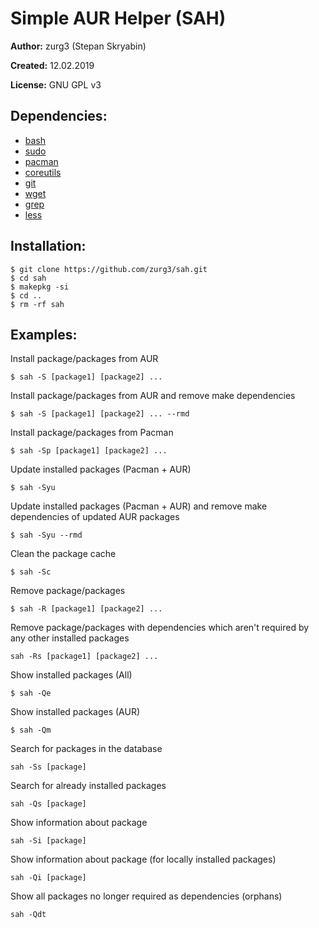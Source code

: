 # Simple AUR Helper (SAH)

**Author:** zurg3 (Stepan Skryabin)

**Created:** 12.02.2019

**License:** GNU GPL v3

## Dependencies:
- [bash](https://www.archlinux.org/packages/core/x86_64/bash/)
- [sudo](https://www.archlinux.org/packages/core/x86_64/sudo/)
- [pacman](https://www.archlinux.org/packages/core/x86_64/pacman/)
- [coreutils](https://www.archlinux.org/packages/core/x86_64/coreutils/)
- [git](https://www.archlinux.org/packages/extra/x86_64/git/)
- [wget](https://www.archlinux.org/packages/extra/x86_64/wget/)
- [grep](https://www.archlinux.org/packages/core/x86_64/grep/)
- [less](https://www.archlinux.org/packages/core/x86_64/less/)

## Installation:
```
$ git clone https://github.com/zurg3/sah.git
$ cd sah
$ makepkg -si
$ cd ..
$ rm -rf sah
```

## Examples:
Install package/packages from AUR
```
$ sah -S [package1] [package2] ...
```

Install package/packages from AUR and remove make dependencies
```
$ sah -S [package1] [package2] ... --rmd
```

Install package/packages from Pacman
```
$ sah -Sp [package1] [package2] ...
```

Update installed packages (Pacman + AUR)
```
$ sah -Syu
```

Update installed packages (Pacman + AUR) and remove make dependencies of updated AUR packages
```
$ sah -Syu --rmd
```

Clean the package cache
```
$ sah -Sc
```

Remove package/packages
```
$ sah -R [package1] [package2] ...
```

Remove package/packages with dependencies which aren't required by any other installed packages
```
sah -Rs [package1] [package2] ...
```

Show installed packages (All)
```
$ sah -Qe
```

Show installed packages (AUR)
```
$ sah -Qm
```

Search for packages in the database
```
sah -Ss [package]
```

Search for already installed packages
```
sah -Qs [package]
```

Show information about package
```
sah -Si [package]
```

Show information about package (for locally installed packages)
```
sah -Qi [package]
```

Show all packages no longer required as dependencies (orphans)
```
sah -Qdt
```
